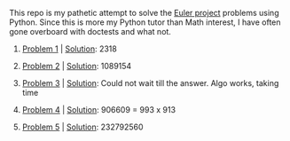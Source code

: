 This repo is my pathetic attempt to solve the [Euler project](https://projecteuler.net) problems using Python. Since this is more my Python tutor than Math interest, I have often gone overboard with doctests and what not.

1. [Problem 1](https://projecteuler.net/problem=1) | [Solution](./code/problem1_multiple3and5.py): 2318

2. [Problem 2](https://projecteuler.net/problem=2) | [Solution](./code/problem2_even_fibonacci.py): 1089154

3. [Problem 3](https://projecteuler.net/problem=3) | [Solution](./code/problem3_max_prime_factor.py): Could not wait till the answer. Algo works, taking time

4. [Problem 4](https://projecteuler.net/problem=4) | [Solution](./code/problem4_palindrome_product.py): 906609 = 993 x 913
   
5. [Problem 5](https://projecteuler.net/problem=5) | [Solution](./code/problem5_lcm.py): 232792560